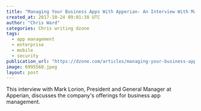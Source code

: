 ```yaml
---
title: "Managing Your Business Apps With Apperian- An Interview With Mark Lorion..."
created_at: 2017-10-24 09:01:38 UTC
author: "Chris Ward"
categories: Chris writing dzone
tags: 
  - app management
  - enterprise
  - mobile
  - security
publication_url: "https://dzone.com/articles/managing-your-business-apps-with-apperian-an-inter"
image: 6995560.jpeg
layout: post
---
```

This interview with Mark Lorion, President and General Manager at Apperian, discusses the company's offerings for business app management.

